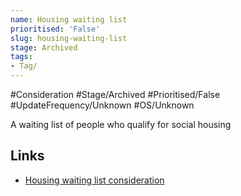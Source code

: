 ```yaml
---
name: Housing waiting list
prioritised: 'False'
slug: housing-waiting-list
stage: Archived
tags:
- Tag/
---
```


#Consideration #Stage/Archived #Prioritised/False #UpdateFrequency/Unknown #OS/Unknown

A waiting list of people who qualify for social housing

## Links

* [Housing waiting list consideration](https://design.planning.data.gov.uk/planning-consideration/housing-waiting-list)